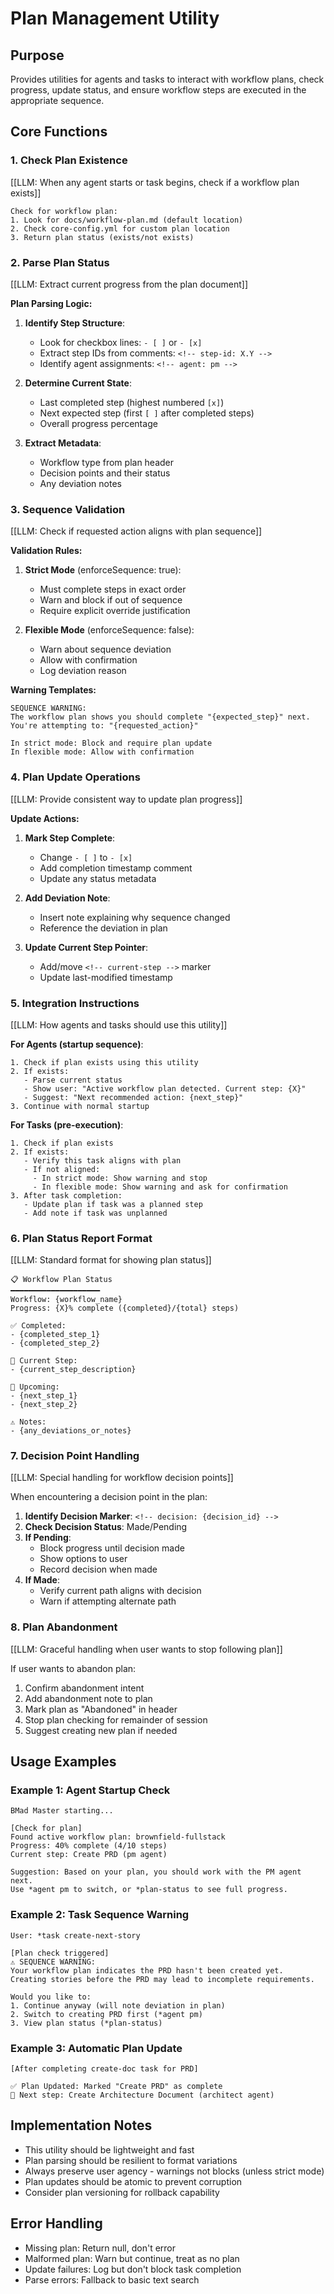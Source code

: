 # Plan Management Utility

## Purpose

Provides utilities for agents and tasks to interact with workflow plans, check progress, update status, and ensure workflow steps are executed in the appropriate sequence.

## Core Functions

### 1. Check Plan Existence

[[LLM: When any agent starts or task begins, check if a workflow plan exists]]

```
Check for workflow plan:
1. Look for docs/workflow-plan.md (default location)
2. Check core-config.yml for custom plan location
3. Return plan status (exists/not exists)
```

### 2. Parse Plan Status

[[LLM: Extract current progress from the plan document]]

**Plan Parsing Logic:**

1. **Identify Step Structure**:
   - Look for checkbox lines: `- [ ]` or `- [x]`
   - Extract step IDs from comments: `<!-- step-id: X.Y -->`
   - Identify agent assignments: `<!-- agent: pm -->`

2. **Determine Current State**:
   - Last completed step (highest numbered `[x]`)
   - Next expected step (first `[ ]` after completed steps)
   - Overall progress percentage

3. **Extract Metadata**:
   - Workflow type from plan header
   - Decision points and their status
   - Any deviation notes

### 3. Sequence Validation

[[LLM: Check if requested action aligns with plan sequence]]

**Validation Rules:**

1. **Strict Mode** (enforceSequence: true):
   - Must complete steps in exact order
   - Warn and block if out of sequence
   - Require explicit override justification

2. **Flexible Mode** (enforceSequence: false):
   - Warn about sequence deviation
   - Allow with confirmation
   - Log deviation reason

**Warning Templates:**

```
SEQUENCE WARNING: 
The workflow plan shows you should complete "{expected_step}" next.
You're attempting to: "{requested_action}"

In strict mode: Block and require plan update
In flexible mode: Allow with confirmation
```

### 4. Plan Update Operations

[[LLM: Provide consistent way to update plan progress]]

**Update Actions:**

1. **Mark Step Complete**:
   - Change `- [ ]` to `- [x]`
   - Add completion timestamp comment
   - Update any status metadata

2. **Add Deviation Note**:
   - Insert note explaining why sequence changed
   - Reference the deviation in plan

3. **Update Current Step Pointer**:
   - Add/move `<!-- current-step -->` marker
   - Update last-modified timestamp

### 5. Integration Instructions

[[LLM: How agents and tasks should use this utility]]

**For Agents (startup sequence)**:

```
1. Check if plan exists using this utility
2. If exists:
   - Parse current status
   - Show user: "Active workflow plan detected. Current step: {X}"
   - Suggest: "Next recommended action: {next_step}"
3. Continue with normal startup
```

**For Tasks (pre-execution)**:

```
1. Check if plan exists
2. If exists:
   - Verify this task aligns with plan
   - If not aligned:
     - In strict mode: Show warning and stop
     - In flexible mode: Show warning and ask for confirmation
3. After task completion:
   - Update plan if task was a planned step
   - Add note if task was unplanned
```

### 6. Plan Status Report Format

[[LLM: Standard format for showing plan status]]

```
📋 Workflow Plan Status
━━━━━━━━━━━━━━━━━━━━
Workflow: {workflow_name}
Progress: {X}% complete ({completed}/{total} steps)

✅ Completed:
- {completed_step_1}
- {completed_step_2}

🔄 Current Step:
- {current_step_description}

📌 Upcoming:
- {next_step_1}
- {next_step_2}

⚠️ Notes:
- {any_deviations_or_notes}
```

### 7. Decision Point Handling

[[LLM: Special handling for workflow decision points]]

When encountering a decision point in the plan:

1. **Identify Decision Marker**: `<!-- decision: {decision_id} -->`
2. **Check Decision Status**: Made/Pending
3. **If Pending**: 
   - Block progress until decision made
   - Show options to user
   - Record decision when made
4. **If Made**: 
   - Verify current path aligns with decision
   - Warn if attempting alternate path

### 8. Plan Abandonment

[[LLM: Graceful handling when user wants to stop following plan]]

If user wants to abandon plan:

1. Confirm abandonment intent
2. Add abandonment note to plan
3. Mark plan as "Abandoned" in header
4. Stop plan checking for remainder of session
5. Suggest creating new plan if needed

## Usage Examples

### Example 1: Agent Startup Check

```
BMad Master starting...

[Check for plan]
Found active workflow plan: brownfield-fullstack
Progress: 40% complete (4/10 steps)
Current step: Create PRD (pm agent)

Suggestion: Based on your plan, you should work with the PM agent next.
Use *agent pm to switch, or *plan-status to see full progress.
```

### Example 2: Task Sequence Warning

```
User: *task create-next-story

[Plan check triggered]
⚠️ SEQUENCE WARNING: 
Your workflow plan indicates the PRD hasn't been created yet.
Creating stories before the PRD may lead to incomplete requirements.

Would you like to:
1. Continue anyway (will note deviation in plan)
2. Switch to creating PRD first (*agent pm)
3. View plan status (*plan-status)
```

### Example 3: Automatic Plan Update

```
[After completing create-doc task for PRD]

✅ Plan Updated: Marked "Create PRD" as complete
📍 Next step: Create Architecture Document (architect agent)
```

## Implementation Notes

- This utility should be lightweight and fast
- Plan parsing should be resilient to format variations
- Always preserve user agency - warnings not blocks (unless strict mode)
- Plan updates should be atomic to prevent corruption
- Consider plan versioning for rollback capability

## Error Handling

- Missing plan: Return null, don't error
- Malformed plan: Warn but continue, treat as no plan
- Update failures: Log but don't block task completion
- Parse errors: Fallback to basic text search